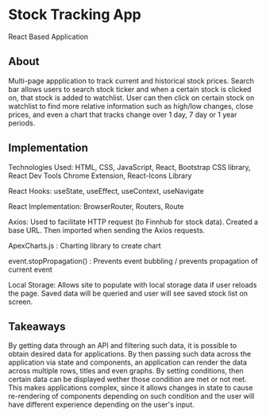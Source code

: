 # Stock Tracking App

React Based Application

## About

Multi-page appplication to  track  current and historical stock prices. Search bar allows users to search stock ticker and when a certain stock is clicked on, that stock is added to watchlist. User can then click on certain stock on watchlist to find more relative information such as  high/low changes, close prices, and even a chart that tracks change over 1 day, 7 day or 1 year periods.  

## Implementation 

Technologies Used: HTML, CSS, JavaScript, React, Bootstrap CSS library,  React Dev Tools Chrome Extension, React-Icons Library

React Hooks: useState, useEffect, useContext, useNavigate

React Implementation: BrowserRouter, Routers, Route 

Axios: Used to facilitate HTTP request (to Finnhub for stock data). Created a base URL. Then imported when sending the Axios requests.  

ApexCharts.js : Charting library to create chart

event.stopPropagation() : Prevents event bubbling / prevents propagation of current event

Local Storage: Allows site to populate with local storage data if user reloads the page. Saved data will be queried and user will see saved stock list on screen.

## Takeaways

By getting data through an API and filtering such data, it is possible to obtain desired data for applications. By then passing such data across the application via state and components, an application can render the data across multiple rows, titles and even graphs. By setting conditions, then certain data can be displayed wether those condition are met or not met. This makes applications complex, since it allows changes in state to cause re-rendering of components depending on such condition and the user will have different experience depending on the user's input.

